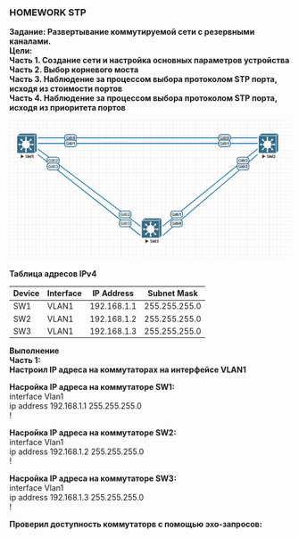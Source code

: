 ### HOMEWORK STP

**Задание: Развертывание коммутируемой сети с резервными каналами.**  
**Цели:**  
**Часть 1. Создание сети и настройка основных параметров устройства**     
**Часть 2. Выбор корневого моста**    
**Часть 3. Наблюдение за процессом выбора протоколом STP порта, исходя из стоимости портов**    
**Часть 4. Наблюдение за процессом выбора протоколом STP порта, исходя из приоритета портов**    

![Топология сети в программе EVE-NG](https://github.com/merkelev/neteng/blob/main/labs/2-STP/STP-Topology.png)

**Таблица адресов IPv4**

| Device | Interface | IP Address | Subnet Mask |  
| -------- | ------------- | -------- | -------- |
| SW1 | VLAN1 | 192.168.1.1 | 255.255.255.0 |
| SW2 | VLAN1 | 192.168.1.2 | 255.255.255.0 |
| SW3 | VLAN1 | 192.168.1.3 | 255.255.255.0 |


**Выполнение**  
**Часть 1:**  
**Настроил IP адреса на коммутаторах на интерфейсе VLAN1**  

**Насройка IP адреса на коммутаторе SW1:**  
interface Vlan1  
 ip address 192.168.1.1 255.255.255.0  
!  

**Насройка IP адреса на коммутаторе SW2:**  
interface Vlan1  
 ip address 192.168.1.2 255.255.255.0  
!  

**Насройка IP адреса на коммутаторе SW3:**  
interface Vlan1  
 ip address 192.168.1.3 255.255.255.0  
!  

**Проверил доступность коммутаторв с помощью эхо-запросов:**  
